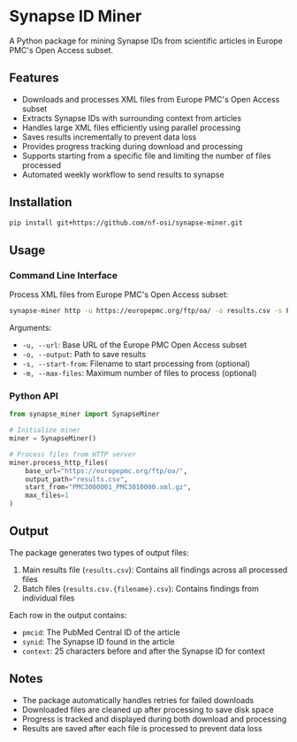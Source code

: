# Synapse ID Miner

A Python package for mining Synapse IDs from scientific articles in Europe PMC's Open Access subset.

## Features

- Downloads and processes XML files from Europe PMC's Open Access subset
- Extracts Synapse IDs with surrounding context from articles
- Handles large XML files efficiently using parallel processing
- Saves results incrementally to prevent data loss
- Provides progress tracking during download and processing
- Supports starting from a specific file and limiting the number of files processed
- Automated weekly workflow to send results to synapse

## Installation

```bash
pip install git+https://github.com/nf-osi/synapse-miner.git

```

## Usage


### Command Line Interface

Process XML files from Europe PMC's Open Access subset:

```bash
synapse-miner http -u https://europepmc.org/ftp/oa/ -o results.csv -s PMC3000001_PMC3010000.xml.gz -m 1
```

Arguments:
- `-u, --url`: Base URL of the Europe PMC Open Access subset
- `-o, --output`: Path to save results
- `-s, --start-from`: Filename to start processing from (optional)
- `-m, --max-files`: Maximum number of files to process (optional)

### Python API

```python
from synapse_miner import SynapseMiner

# Initialize miner
miner = SynapseMiner()

# Process files from HTTP server
miner.process_http_files(
    base_url="https://europepmc.org/ftp/oa/",
    output_path="results.csv",
    start_from="PMC3000001_PMC3010000.xml.gz",
    max_files=1
)
```

## Output

The package generates two types of output files:

1. Main results file (`results.csv`): Contains all findings across all processed files
2. Batch files (`results.csv.{filename}.csv`): Contains findings from individual files

Each row in the output contains:
- `pmcid`: The PubMed Central ID of the article
- `synid`: The Synapse ID found in the article
- `context`: 25 characters before and after the Synapse ID for context

## Notes

- The package automatically handles retries for failed downloads
- Downloaded files are cleaned up after processing to save disk space
- Progress is tracked and displayed during both download and processing
- Results are saved after each file is processed to prevent data loss
